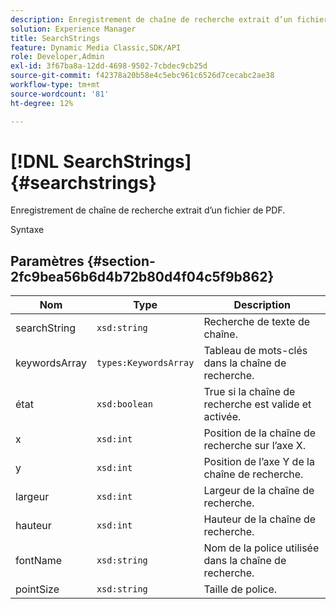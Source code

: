 ```yaml
---
description: Enregistrement de chaîne de recherche extrait d’un fichier de PDF.
solution: Experience Manager
title: SearchStrings
feature: Dynamic Media Classic,SDK/API
role: Developer,Admin
exl-id: 3f67ba8a-12dd-4698-9502-7cbdec9cb25d
source-git-commit: f42378a20b58e4c5ebc961c6526d7cecabc2ae38
workflow-type: tm+mt
source-wordcount: '81'
ht-degree: 12%

---
```


# [!DNL SearchStrings]{#searchstrings}

Enregistrement de chaîne de recherche extrait d’un fichier de PDF.

Syntaxe

## Paramètres {#section-2fc9bea56b6d4b72b80d4f04c5f9b862}

| Nom | Type | Description |
|---|---|---|
| searchString | `xsd:string` | Recherche de texte de chaîne. |
| keywordsArray | `types:KeywordsArray` | Tableau de mots-clés dans la chaîne de recherche. |
| état | `xsd:boolean` | True si la chaîne de recherche est valide et activée. |
| x | `xsd:int` | Position de la chaîne de recherche sur l’axe X. |
| y | `xsd:int` | Position de l’axe Y de la chaîne de recherche. |
| largeur | `xsd:int` | Largeur de la chaîne de recherche. |
| hauteur | `xsd:int` | Hauteur de la chaîne de recherche. |
| fontName | `xsd:string` | Nom de la police utilisée dans la chaîne de recherche. |
| pointSize | `xsd:string` | Taille de police. |
